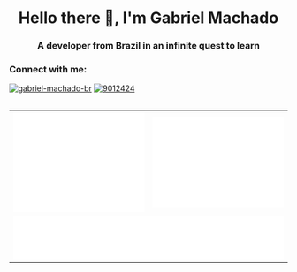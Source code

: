 <h1 align="center">Hello there 👋, I'm Gabriel Machado</h1>
<h3 align="center">A developer from Brazil in an infinite quest to learn</h3>

<h3>Connect with me:</h3>
<a href="https://linkedin.com/in/gabriel-machado-br" target="blank"><img src="https://cdn.jsdelivr.net/npm/simple-icons@3.0.1/icons/linkedin.svg" alt="gabriel-machado-br" height="30" width="40" /></a>
<a href="https://stackoverflow.com/users/9012424" target="blank"><img src="https://cdn.jsdelivr.net/npm/simple-icons@3.0.1/icons/stackoverflow.svg" alt="9012424" height="30" width="40" /></a>


<br/>
<br/>

<table>
    <tr>
        <td width="50%">
            <img src="/github-metrics.svg"/ alt="Metrics">
        </td>
        <td width="50%">
            <img src="/metrics.plugin.isocalendar.fullyear.svg"/ alt="Contributions calendar">
        </td>
    </tr>
    <tr>
        <td colspan="2">
            <img  src="/metrics.plugin.topics.icons.svg" alt="Contributions calendar">
        </td>
    </tr>
</table>
